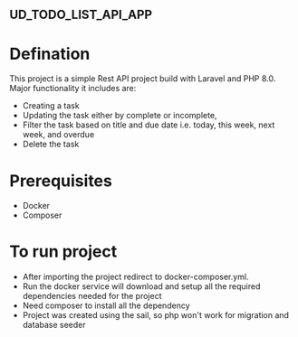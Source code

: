 ## UD_TODO_LIST_API_APP

# Defination

This project is a simple Rest API project build with Laravel and PHP 8.0. Major functionality it includes are:

- Creating a task
- Updating the task either by complete or incomplete,
- Filter the task based on title and due date i.e. today, this week, next week, and overdue
- Delete the task

# Prerequisites

- Docker
- Composer

# To run project

- After importing the project redirect to docker-composer.yml.
- Run the docker service will download and setup all the required dependencies needed for the project
- Need composer to install all the dependency
- Project was created using the sail, so php won't work for migration and database seeder
